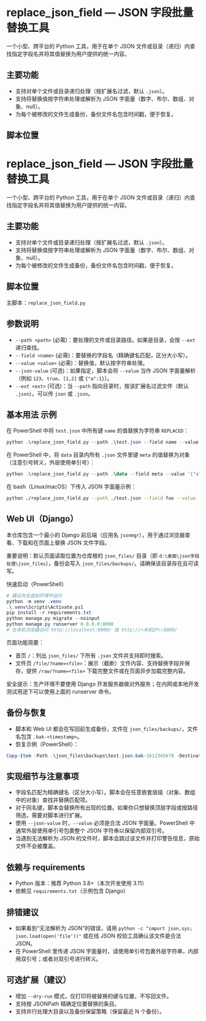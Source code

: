 # replace_json_field — JSON 字段批量替换工具

一个小型、跨平台的 Python 工具，用于在单个 JSON 文件或目录（递归）内查找指定字段名并将其值替换为用户提供的统一内容。

## 主要功能
- 支持对单个文件或目录递归处理（按扩展名过滤，默认 `.json`）。
- 支持将替换值按字符串处理或解析为 JSON 字面量（数字、布尔、数组、对象、null）。
- 为每个被修改的文件生成备份，备份文件名包含时间戳，便于恢复。

## 脚本位置
# replace_json_field — JSON 字段批量替换工具

一个小型、跨平台的 Python 工具，用于在单个 JSON 文件或目录（递归）内查找指定字段名并将其值替换为用户提供的统一内容。

## 主要功能
- 支持对单个文件或目录递归处理（按扩展名过滤，默认 `.json`）。
- 支持将替换值按字符串处理或解析为 JSON 字面量（数字、布尔、数组、对象、null）。
- 为每个被修改的文件生成备份，备份文件名包含时间戳，便于恢复。

## 脚本位置
主脚本：`replace_json_field.py`

## 参数说明
- `--path <path>` (必需)：要处理的文件或目录路径。如果是目录，会按 `--ext` 递归查找。
- `--field <name>` (必需)：要替换的字段名（精确键名匹配，区分大小写）。
- `--value <value>` (必需)：替换值，默认按字符串处理。
- `--json-value` (可选)：如果指定，脚本会将 `--value` 当作 JSON 字面量解析（例如 `123`、`true`、`[1,2]` 或 `{"a":1}`）。
- `--ext <ext>` (可选)：当 `--path` 指向目录时，按该扩展名过滤文件（默认 `.json`）。可以传 `json` 或 `.json`。

## 基本用法 示例
在 PowerShell 中将 `test.json` 中所有键 `name` 的值替换为字符串 `REPLACED`：

```powershell
python .\replace_json_field.py --path .\test.json --field name --value REPLACED
```

在 PowerShell 中，将 `data` 目录内所有 `.json` 文件里键 `meta` 的值替换为对象（注意引号转义，外层使用单引号）：

```powershell
python .\replace_json_field.py --path .\data --field meta --value '{"a":1, "b":[2,3]}' --json-value
```

在 bash（Linux/macOS）下传入 JSON 字面量示例：

```bash
python ./replace_json_field.py --path ./test.json --field foo --value '{"k": "v"}' --json-value
```

## Web UI（Django）
本仓库包含一个最小的 Django 前后端（应用名 `jsonmgr`），用于通过浏览器查看、下载和在页面上替换 JSON 文件字段。

重要说明：默认页面读取位置为仓库根的 `json_files/` 目录（即 `d:\桌面\json字段处理\json_files`），备份会写入 `json_files/backups/`。请确保该目录存在且可读写。

快速启动（PowerShell）

```powershell
# 建议先在虚拟环境中运行
python -m venv .venv
.\.venv\Scripts\Activate.ps1
pip install -r requirements.txt
python manage.py migrate --noinput
python manage.py runserver 0.0.0.0:8000
# 在本机浏览器访问 http://localhost:8000/ 或 http://<本机IP>:8000/
```

页面功能简要：
- 首页 `/`：列出 `json_files/` 下所有 `.json` 文件并支持即时搜索。
- 文件页 `/file/?name=<file>`：展示（截断）文件内容、支持替换字段并保存，提供 `/raw/?name=<file>` 下载完整文件或在页面异步加载完整内容。

安全提示：生产环境不要使用 Django 开发服务器做对外服务；在内网或本地开发测试用途下可以使用上面的 runserver 命令。

## 备份与恢复
- 脚本和 Web UI 都会在写回前生成备份，文件在 `json_files/backups/`，文件名包含 `.bak-<timestamp>`。
- 恢复示例（PowerShell）：

```powershell
Copy-Item -Path .\json_files\backups\test.json.bak-1612345678 -Destination .\json_files\test.json -Force
```

## 实现细节与注意事项
- 字段名匹配为精确键名（区分大小写）。脚本会在任意嵌套层级（对象、数组中的对象）查找并替换匹配项。
- 对于同名键，脚本会替换所有出现的位置。如果你只想替换顶层字段或按路径筛选，需要对脚本进行扩展。
- 使用 `--json-value` 时，`--value` 必须是合法 JSON 字面量。PowerShell 中通常外层使用单引号包裹整个 JSON 字符串以保留内部双引号。
- 当遇到无法解析为 JSON 的文件时，脚本会跳过该文件并打印警告信息，原始文件不会被覆盖。

## 依赖与 requirements
- Python 版本：推荐 Python 3.8+（本次开发使用 3.11）
- 依赖见 `requirements.txt`（示例包含 Django）

## 排错建议
- 如果看到“无法解析为 JSON”的错误，请用 `python -c "import json,sys; json.load(open('file'))"` 或在线 JSON 校验工具确认该文件是合法 JSON。
- 在 PowerShell 里传递 JSON 字面量时，请使用单引号包裹外层字符串，内部用双引号；或者对双引号进行转义。

## 可选扩展（建议）
- 增加 `--dry-run` 模式，仅打印将被替换的键与位置，不写回文件。
- 支持按 JSONPath 精确定位要替换的条目。
- 支持并行处理大目录以及备份保留策略（保留最近 N 个备份）。

